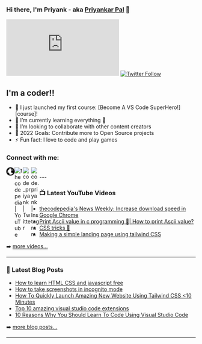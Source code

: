 ### Hi there, I'm Priyank - aka [Priyankar Pal][website] 👋 

[![Website](https://img.shields.io/website?label=codeSTACKr.com&style=for-the-badge&url=https%3A%2F%thecodepedia.com)](https://www.thecodepedia.com)
[![Twitter Follow](https://img.shields.io/twitter/follow/code_priyank?color=1DA1F2&logo=twitter&style=for-the-badge)](https://twitter.com/intent/follow?original_referer=https%3A%2F%2Fgithub.com%2Fthecodepedia&screen_name=code_priyank)

## I'm a coder!!

- 🔭 I just launched my first course: [Become A VS Code SuperHero!][course]!
- 🌱 I’m currently learning everything 🤣
- 👯 I’m looking to collaborate with other content creators
- 🥅 2022 Goals: Contribute more to Open Source projects
- ⚡ Fun fact: I love to code and play games

### Connect with me:

[<img align="left" alt="thecodepedia.com" width="22px" src="https://raw.githubusercontent.com/iconic/open-iconic/master/svg/globe.svg" />][website]
[<img align="left" alt="thecodepedia | YouTube" width="22px" src="https://cdn.jsdelivr.net/npm/simple-icons@v3/icons/youtube.svg" />][youtube]
[<img align="left" alt="code_priyank | Twitter" width="22px" src="https://cdn.jsdelivr.net/npm/simple-icons@v3/icons/twitter.svg" />][twitter]
[<img align="left" alt="code.priyank | Instagram" width="22px" src="https://cdn.jsdelivr.net/npm/simple-icons@v3/icons/instagram.svg" />][instagram]

<br />
---

### 📺 Latest YouTube Videos

<!-- YOUTUBE:START -->
- [thecodepedia's News Weekly: Increase download speed in Google Chrome](https://youtu.be/p2fHnJIB29Q)
- [Print Ascii value in c programming 🚀| How to print Ascii value?](https://www.youtube.com/watch?v=qYuQL3NfpBM)
- [CSS tricks 🎯](https://www.youtube.com/watch?v=-0mZfH8CQnI)
- [Making a simple landing page using tailwind CSS](https://www.youtube.com/watch?v=kHNR7qxA8Vw)
<!-- YOUTUBE:END -->

➡️ [more videos...](https://www.youtube.com/channel/UClEnmd-VJscGDXCuLI0q1Hw)

---

### 📕 Latest Blog Posts

<!-- BLOG-POST-LIST:START -->
- [How to learn HTML CSS and javascript free](https://www.thecodepedia.com/how-to-learn-html-css-and-javascript-free)
- [How to take screenshots in incognito mode](https://www.thecodepedia.com/how-to-take-screenshots-in-incognito-mode)
- [How To Quickly Launch Amazing New Website Using Tailwind CSS <10 Minutes](https://www.thecodepedia.com/launch-a-new-website-using-tailwind-css)
- [Top 10 amazing visual studio code extensions](https://www.thecodepedia.com/top-10-amazing-visual-studio-code-extensions)
- [10 Reasons Why You Should Learn To Code Using Visual Studio Code](https://www.thecodepedia.com/learn-to-code-using-visual-studio-code)
<!-- BLOG-POST-LIST:END -->

➡️ [more blog posts...](https://www.thecodepedia.com)

---
[website]: https://www.thecodepedia.com
[twitter]: https://twitter.com/code_priyank
[youtube]: https://www.youtube.com/channel/UClEnmd-VJscGDXCuLI0q1Hw
[instagram]: https://instagram.com/code.priyank
